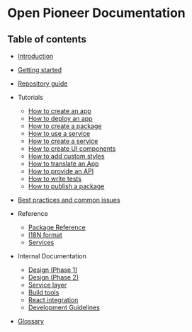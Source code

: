 # Open Pioneer Documentation

## Table of contents

-   [Introduction](./Introduction.md)
-   [Getting started](./GettingStarted.md)
-   [Repository guide](./RepositoryGuide.md)

-   Tutorials

    -   [How to create an app](./tutorials/HowToCreateAnApp.md)
    -   [How to deploy an app](./tutorials/HowToDeployAnApp.md)
    -   [How to create a package](./tutorials/HowToCreateAPackage.md)
    -   [How to use a service](./tutorials/HowToUseAService.md)
    -   [How to create a service](./tutorials/HowToCreateAService.md)
    -   [How to create UI components](./tutorials/HowToCreateUiComponents.md)
    -   [How to add custom styles](./tutorials/HowToAddCustomStyles.md)
    -   [How to translate an App](./tutorials/HowToTranslateAnApp.md)
    -   [How to provide an API](./tutorials/HowToProvideAnAPI.md)
    -   [How to write tests](./tutorials/HowToWriteTests.md)
    -   [How to publish a package](./tutorials/HowToPublishAPackage.md)

-   [Best practices and common issues](./BestPractices.md)

-   Reference

    -   [Package Reference](./reference/Package.md)
    -   [I18N format](./reference/I18nFormat.md)
    -   [Services](./reference/Services.md)

-   Internal Documentation

    -   [Design (Phase 1)](./internals/Design_Phase1.md)
    -   [Design (Phase 2)](./internals/Design_Phase2.md)
    -   [Service layer](./internals/ServiceLayer.md)
    -   [Build tools](./internals/BuildTools.md)
    -   [React integration](./internals/ReactIntegration.md)
    -   [Development Guidelines](./internals/Guidelines.md)

-   [Glossary](./Glossary.md)
